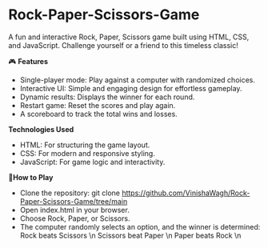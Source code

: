 # Rock-Paper-Scissors-Game
A fun and interactive Rock, Paper, Scissors game built using HTML, CSS, and JavaScript. Challenge yourself or a friend to this timeless classic!

🎮 **Features**
* Single-player mode: Play against a computer with randomized choices.
* Interactive UI: Simple and engaging design for effortless gameplay.
* Dynamic results: Displays the winner for each round.
* Restart game: Reset the scores and play again.
* A scoreboard to track the total wins and losses.

**Technologies Used**
- HTML: For structuring the game layout.
- CSS: For modern and responsive styling.
- JavaScript: For game logic and interactivity.

📖**How to Play**
* Clone the repository: git clone https://github.com/VinishaWagh/Rock-Paper-Scissors-Game/tree/main
* Open index.html in your browser.
* Choose Rock, Paper, or Scissors.
* The computer randomly selects an option, and the winner is determined:
 Rock beats Scissors \n
 Scissors beat Paper \n
 Paper beats Rock \n
